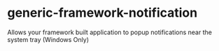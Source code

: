 generic-framework-notification
==============================

Allows your framework built application to popup notifications near the system tray (Windows Only)